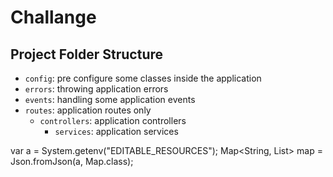 # Challange

## Project Folder Structure

- `config`: pre configure some classes inside the application
- `errors`: throwing application errors
- `events`: handling some application events
- `routes`: application routes only
	- `controllers`: application controllers
		- `services`: application services

var a = System.getenv("EDITABLE_RESOURCES"); Map<String, List<String>> map = Json.fromJson(a, Map.class);
